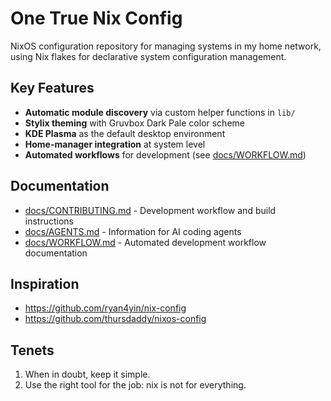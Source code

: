 
# One True Nix Config

NixOS configuration repository for managing systems in my home network, using Nix flakes for declarative system configuration management.

## Key Features

- **Automatic module discovery** via custom helper functions in `lib/`
- **Stylix theming** with Gruvbox Dark Pale color scheme
- **KDE Plasma** as the default desktop environment
- **Home-manager integration** at system level
- **Automated workflows** for development (see [docs/WORKFLOW.md](docs/WORKFLOW.md))

## Documentation

- [docs/CONTRIBUTING.md](docs/CONTRIBUTING.md) - Development workflow and build instructions
- [docs/AGENTS.md](docs/AGENTS.md) - Information for AI coding agents
- [docs/WORKFLOW.md](docs/WORKFLOW.md) - Automated development workflow documentation

## Inspiration

* https://github.com/ryan4yin/nix-config
* https://github.com/thursdaddy/nixos-config

## Tenets

1. When in doubt, keep it simple.
2. Use the right tool for the job: nix is not for everything.
